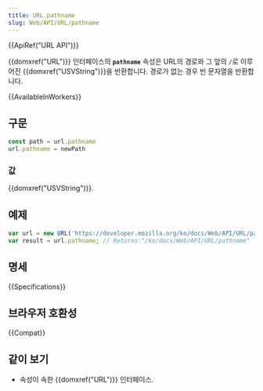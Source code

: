 ```yaml
---
title: URL.pathname
slug: Web/API/URL/pathname
---
```

{{ApiRef("URL API")}}

{{domxref("URL")}} 인터페이스의 **`pathname`** 속성은 URL의 경로와 그 앞의 `/`로 이루어진 {{domxref("USVString")}}을 반환합니다. 경로가 없는 경우 빈 문자열을 반환합니다.

{{AvailableInWorkers}}

## 구문

```js
const path = url.pathname
url.pathname = newPath
```

### 값

{{domxref("USVString")}}.

## 예제

```js
var url = new URL('https://developer.mozilla.org/ko/docs/Web/API/URL/pathname?q=value');
var result = url.pathname; // Returns:"/ko/docs/Web/API/URL/pathname"
```

## 명세

{{Specifications}}

## 브라우저 호환성

{{Compat}}

## 같이 보기

- 속성이 속한 {{domxref("URL")}} 인터페이스.

